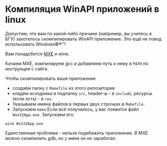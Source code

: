 # Компиляция WinAPI приложений в linux

Допустим, что вам по какой-либо причине (например, вы учитесь в БГУ) захотелось
скомпилировать WinAPI приложение. Это ещё не повод использовать Windows©®™!

Вам понадобится [MXE](http://mxe.cc/) и wine.

Качаем MXE, компилируем gcc и добавляем путь к нему в `PATH` по инструкции с сайта.

Чтобы скомпилировать ваше приложение
- создаём папку с `Makefile` из этого репозитория
- кладём исходники в подпапку `src`, header-ы - в `include`, ресурсы (если
  есть) - в `res`.
- Указываем имена файлов в первых двух строчках в `Makefile`.
- Запускаем `make`
Если всё получилось, у вас появится файл `Win32App.exe`. Запускаем его.

```
wine Win32App.exe
```

Единственная проблема - нельзя подебажить приложение. В MXE можно скомпилить
gdb, но у меня он не заработал.
